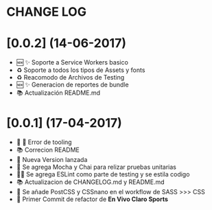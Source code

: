 CHANGE LOG
==================

# [0.0.2] (14-06-2017)
* :new: :sparkles: Soporte a Service Workers basico
* :recycle: Soporte a todos los tipos de Assets y fonts
* :recycle: Reacomodo de Archivos de Testing
* :new: :sparkles: Generacion de reportes de bundle
*	:books:	Actualización README.md

# [0.0.1] (17-04-2017)

* :wrench: :bug: Error de tooling
* :books: Correcion README
*	:rocket: Nueva Version lanzada
*	:wrench: Se agrega Mocha y Chai para relizar pruebas unitarias
*	:wrench::lipstick:	Se agrega ESLint como parte de testing y se estila codigo
*	:books:	Actualizacion de CHANGELOG.md y README.md
*	:wrench:	Se añade PostCSS y CSSnano en el workflow de SASS >>> CSS
*	:tada:	Primer Commit de refactor de **En Vivo Claro Sports**
